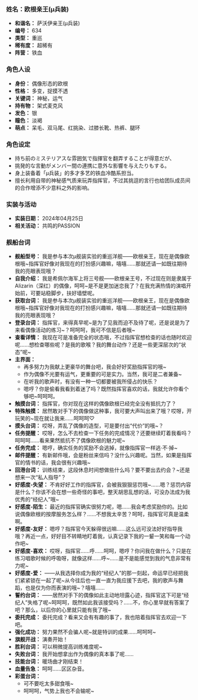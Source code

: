 ### 姓名：欧根亲王(μ兵装)
* **和谐名：** 萨沃伊亲王(μ兵装)
* **编号：** 634
* **类型：** 重巡
* **稀有度：** 超稀有
* **阵营：** 铁血


### 角色人设
* **身份：** 偶像形态的欧根
* **性格：** 多变，捉摸不透
* **关键词：** 神秘，运气
* **持有物：** 架式麦克风
* **发色：** 银
* **瞳色：** 淡褐
* **萌点：** 呆毛、双马尾、红挑染、过膝长靴、热裤、腿环


### 角色设定
* 持ち前のミステリアスな雰囲気で指揮官を翻弄することが得意だが、
* 挑発的な言動がメンバー間の連携に意外な影響を与えたりもする。
* 身上装备着「μ兵装」的多才多艺的铁血冷酷系担当。
* 擅长利用自带的神秘感气质来玩弄指挥官，不过其挑逗的言行也给团队成员间的合作增添不少意料之外的影响。


### 实装与活动
* **实装日期：** 2024年04月25日
* **相关活动：** 共鸣的PASSION


### 舰船台词
* **舰船型号：** 我是参与本次μ舰装实验的重巡洋舰——欧根亲王，现在是偶像欧根哦~指挥官好像对我现在的打扮感兴趣嘛，嘻嘻……那就还请一如既往期待我的亮眼表现哦？
* **自我介绍：** 我是希佩尔海军上将三号舰——欧根亲王号，不过现在则是隶属于Alizarin（深红）的偶像，呵呵~是不是更加迷恋我了？在我充满热情的演唱开始前，可要站稳脚步，扶好墙壁呢。
* **获取台词：** 我是参与本次μ舰装实验的重巡洋舰——欧根亲王，现在是偶像欧根哦~指挥官好像对我现在的打扮感兴趣嘛，嘻嘻……那就还请一如既往期待我的亮眼表现哦？
* **登录台词：** 指挥官，来得真早呢~是为了见我而迫不及待了呢，还是说是为了来看偶像活动的练习~？呵呵呵，我可不信是后者哦~
* **查看详情：** 我现在可是准备完全的状态哦，不过指挥官想检查的话也随时欢迎呢……想检查哪些呢？是我的歌喉？我的舞台动作？还是一些更深层次的“状态”呢~
* **主界面：**
  * 再多努力为我献上更豪华的舞台吧，我会好好奖励指挥官的哦~
  * 作为偶像不光要有运气，更重要的可是实力。当然，我可是二者兼备~
  * 在听我的歌声时，有没有一种一切都要被我所侵占的快乐？
  * 嗯哼？你是偷看我看到着迷了吗？既然指挥官喜欢的话，我就允许你看个够吧~呵呵呵。
* **触摸台词：** 指挥官，你对现在这样的偶像欧根已经完全没有抵抗力了？
* **特殊触摸：** 居然敢对手下的偶像做这种事，我可要大声叫出来了哦？哎呀，开玩笑的~现在就让我来……呵呵呵♡
* **摸头台词：** 哎呀，弄乱了偶像的造型，可是要付出“代价”的哦~？
* **任务提醒：** 哎呀，怎么不去检查一下任务的完成情况？还要继续盯着我看吗？呵呵呵……看来果然抵抗不了偶像欧根的魅力呢~
* **任务完成：** 嗯哼，确实任务的奖励不会逃掉，就像指挥官一样逃·不·掉~
* **邮件提醒：** 有新邮件哦，会是粉丝来信吗？没什么兴趣呢。当然，如果是指挥官的情书的话，我会很有兴趣哦~
* **回港台词：** 训练结束，这段休息时间想做些什么吗？要不要出去约会？~还是想来一次“私人指导”？
* **好感度-失望：** 不肯好好工作的指挥官，会被我狠狠惩罚哦~……嗯？惩罚内容是什么？你该不会在想一些奇怪的事吧，整天胡思乱想的话，可没办法成为我优秀的“经纪人”哦~
* **好感度-陌生：** 最近的指挥官确实很努力呢，嗯……我会考虑奖励你的。比如说偶像欧根的按摩服务怎么样？……不想我太辛苦？呵呵，指挥官可真是温柔啊。
* **好感度-友好：** 嗯哼？指挥官今天躲得很远嘛……这么远可没法好好指导我哦？再近一点，好好目不转睛地盯着我，认真记录下我的一颦一笑和每一个动作吧~
* **好感度-喜欢：** 哎呀，指挥官……呼……呵呵，嗯哼？你问我在做什么？只是在练习唱歌时候的呼吸呀，就像这样……呼~……是不是能感觉到我的气息非常有力呢~
* **好感度-爱：** ——从我选择你成为我的“经纪人”的那一刻起，命运早已经把我们紧紧锁在一起了呢~从今往后也一直一直为我应援下去吧，我的歌声与舞蹈，也是仅为你而表演的哦~？嘻嘻……
* **誓约台词：** ——居然对手下的偶像如此主动地坦露心迹，指挥官这下可是“经纪人”失格了呢~呵呵呵，既然如此我该接受吗？……不，你心里早就有答案了吧？那么，以后你的心里就只能有我了哦~
* **委托完成：** 委托完成？看来又会有有趣的事了，我也陪着指挥官去欢迎一下吧。
* **强化成功：** 努力果然不会骗人呢~就是特训的成果……呵呵呵~
* **旗舰开战：** 演奏开始！
* **胜利台词：** 可以稍微提高训练难度呢~
* **失败台词：** 我开始想拿出作为偶像的真本事了呢……
* **技能台词：** 暖场曲才刚结束！
* **血量告急：** 呵呵……区区杂音。
* **彩蛋台词：**
  * 可不要吃太多甜食哦~
  * 呵呵呵，气势上我也不会输呢~
